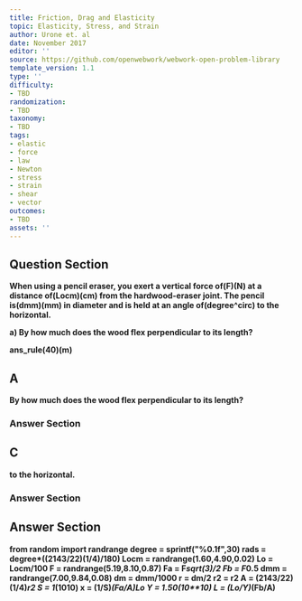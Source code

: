 ```yaml
---
title: Friction, Drag and Elasticity
topic: Elasticity, Stress, and Strain
author: Urone et. al
date: November 2017
editor: ''
source: https://github.com/openwebwork/webwork-open-problem-library
template_version: 1.1
type: ''
difficulty:
- TBD
randomization:
- TBD
taxonomy:
- TBD
tags:
- elastic
- force
- law
- Newton
- stress
- strain
- shear
- vector
outcomes:
- TBD
assets: ''
---
```


## Question Section 

<b>
When using a pencil eraser, you exert a vertical force of(F)(N) at a distance of(Locm)(cm) from the hardwood-eraser joint. The pencil is(dmm)(mm) in diameter and is held at an angle of(degree^circ) to the horizontal.
 
a) By how much does the wood flex perpendicular to its length?
 
ans_rule(40)(m)

## A
By how much does the wood flex perpendicular to its length?
### Answer Section
## C
to the horizontal.
### Answer Section


## Answer Section

from random import randrange
degree = sprintf("%0.1f",30)
rads = degree*((2143/22)**(1/4)/180)
Locm = randrange(1.60,4.90,0.02)
Lo = Locm/100
F = randrange(5.19,8.10,0.87)
Fa = F*sqrt(3)/2
Fb = F*0.5
dmm = randrange(7.00,9.84,0.08)
dm = dmm/1000
r = dm/2
r2 = r**2
A = (2143/22)**(1/4)*r2
S = 1*(10**10)
x = (1/S)*(Fa/A)*Lo
Y = 1.50*(10**10)
L = (Lo/Y)*(Fb/A)